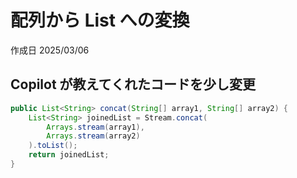 # 配列から List への変換

作成日 2025/03/06

## Copilot が教えてくれたコードを少し変更

```java
public List<String> concat(String[] array1, String[] array2) {
    List<String> joinedList = Stream.concat(
        Arrays.stream(array1),
        Arrays.stream(array2)
    ).toList();
    return joinedList;
}
```
